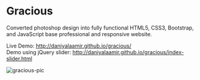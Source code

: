 # Gracious

Converted photoshop design into fully functional HTML5, CSS3, Bootstrap, and JavaScript base professional and responsive website.

Live Demo: http://daniyalaamir.github.io/gracious/         
Demo using jQuery slider: http://daniyalaamir.github.io/gracious/index-slider.html

![gracious-pic](https://cloud.githubusercontent.com/assets/11576208/11070119/e0b7ed72-87a7-11e5-8c31-982e462811c5.png)
